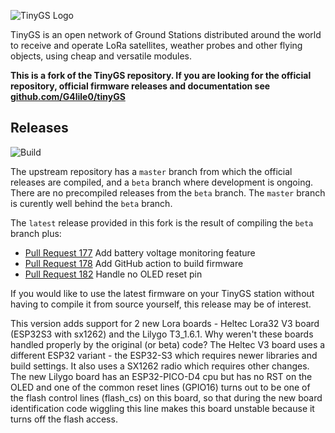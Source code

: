 ![TinyGS Logo](doc/images/TinyGS_logo.png)

TinyGS is an open network of Ground Stations distributed around the world to receive and operate LoRa satellites, weather probes and other flying objects, using cheap and versatile modules.

**This is a fork of the TinyGS repository. If you are looking for the official repository, official firmware releases and documentation see [github.com/G4lile0/tinyGS](https://github.com/G4lile0/tinyGS)**

## Releases

![Build](https://github.com/mdkendall/tinyGS/actions/workflows/build-platformio.yml/badge.svg)

The upstream repository has a <code>master</code> branch from which the official releases are compiled, and a <code>beta</code> branch where development is ongoing. There are no precompiled releases from the <code>beta</code> branch. The <code>master</code> branch is curently well behind the <code>beta</code> branch.

The <code>latest</code> release provided in this fork is the result of compiling the <code>beta</code> branch plus:

- [Pull Request 177](https://github.com/G4lile0/tinyGS/pull/177) Add battery voltage monitoring feature
- [Pull Request 178](https://github.com/G4lile0/tinyGS/pull/178) Add GitHub action to build firmware
- [Pull Request 182](https://github.com/G4lile0/tinyGS/pull/182) Handle no OLED reset pin

If you would like to use the latest firmware on your TinyGS station without having to compile it from source yourself, this release may be of interest.

This version adds support for 2 new Lora boards - Heltec Lora32 V3 board (ESP32S3 with sx1262) and the Lilygo T3_1.6.1. Why weren't these boards handled properly by the original (or beta) code? The Heltec V3 board uses a different ESP32 variant - the ESP32-S3 which requires newer libraries and build settings. It also uses a SX1262 radio which requires other changes.
The new Lilygo board has an ESP32-PICO-D4 cpu but has no RST on the OLED and one of the common reset lines (GPIO16)  turns out to be one of the flash control lines (flash_cs) on this board, so that during the new board identification code wiggling this line makes this board unstable because it turns off the flash access.

